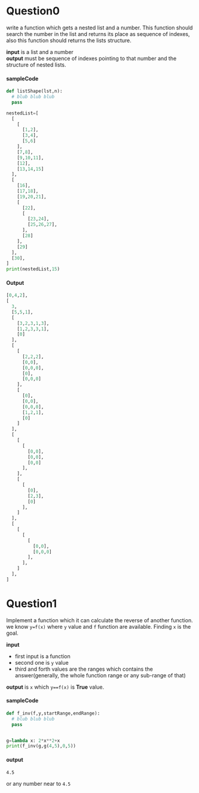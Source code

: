 # Question0
write a function which gets a nested list and a number. This function should search the number in the list and returns its place as sequence of indexes, also this function should returns the lists structure.

 **input** is a list and a number\
 **output** must be sequence of indexes pointing to that number and the structure of nested lists.

#### sampleCode
```python
def listShape(lst,n):
  # blub blub blub
  pass

nestedList=[
  [
    [
      [1,2],
      [3,4],
      [5,6]
    ],
    [7,8],
    [9,10,11],
    [12],
    [13,14,15]
  ],
  [
    [16],
    [17,18],
    [19,20,21],
    [
      [22],
      [
        [23,24],
        [25,26,27],
      ],
      [28]
    ],
    [29]
  ],
  [30],
]
print(nestedList,15)
```
#### Output
```python
[0,4,2],
[
  3,
  [5,5,1],
  [
    [3,2,3,1,3],
    [1,2,3,3,1],
    [0]
  ],
  [
    [
      [2,2,2],
      [0,0],
      [0,0,0],
      [0],
      [0,0,0]
    ],
    [
      [0],
      [0,0],
      [0,0,0],
      [1,2,1],
      [0]
    ]
  ],
  [
    [
      [
        [0,0],
        [0,0],
        [0,0]
      ],
    ],
    [
      [
        [0],
        [2,3],
        [0]
      ],
    ]
  ],
  [
    [
      [
        [
          [0,0],
          [0,0,0]
        ],
      ],
    ]
  ],
]
```

# Question1
Implement a function which it can calculate the reverse of another function.\
we know `y=f(x)` where `y` value and `f` function are available. Finding `x` is the goal.

**input**
- first input is a function
- second one is `y` value
- third and forth values are the ranges which contains the answer(generally, the whole function range or any sub-range of that)

**output** is `x` which `y==f(x)` is **True** value.

#### sampleCode
```python
def f_inv(f,y,startRange,endRange):
  # blub blub blub
  pass


g=lambda x: 2*x**2+x
print(f_inv(g,g(4,5),0,5))
```
#### output
```
4.5
```
or any number near to `4.5`
